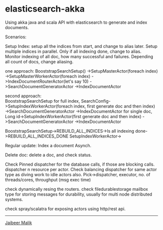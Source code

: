elasticsearch-akka
======================

Using akka java and scala API with elasticsearch to generate and index documents.


Scenarios:

Setup Index:
setup all the indices from start, and change to alias later.
Setup multiple indices in parallel. 
Only if all indexing done, change to alias.
Monitor indexing of all doc, how many successful and failures.
Depending all count of docs, change aliasing.

one approach:
BooststrapSearchSetup()
					->SetupMasterActor(foreach index)
													->SetupMasterWorkerActor(foreach index)
																										->IndexDocumentRouterActor(let's say 10)
																														->SearchDocumentGeneratorActor 
																														->IndexDocumentActor			

second approach:																														
BooststrapSearchSetup
					for full index, SearchConfig->SetupIndexWorkerActor(foreach index, first generate doc and then index)
																							->SearchDocumentGeneratorActor 
																							->IndexDocumentActor
					for single doc, Long id->SetupIndexWorkerActor(first generate doc and then index)
																									->SearchDocumentGeneratorActor 
																									->IndexDocumentActor

BooststrapSearchSetup->REBUILD_ALL_INDICES->Is all indexing done->REBUILD_ALL_INDICES_DONE
SetupIndexWorkerActor->


Regular update:
Index a document Asynch.

Delete doc:
delete a doc, and check status.

Check Pinned dispatcher for the database calls, if those are blocking calls. dispatcher n resource per actor.
Check balancing dispatcher for same actor type as diving work to idle actors also.
Pick->dispatcher, executor, no. of threads/cores, throughput (msg exec time)

check dynamically resing the routers.
check filedurablestorage mailbox type for storing messages for durability, usually for multi node distributed systems.

check spray/scalatra for exposing actors using http/rest api.

-----

[Jaibeer Malik](http://jaibeermalik.wordpress.com/category/tech-stuff/elasticsearch/)